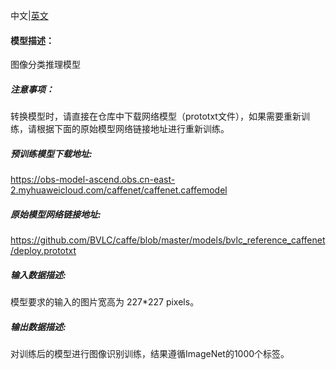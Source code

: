 中文|[英文](Readme.md)
#### 模型描述：

图像分类推理模型

##### 注意事项：
转换模型时，请直接在仓库中下载网络模型（prototxt文件），如果需要重新训练，请根据下面的原始模型网络链接地址进行重新训练。

##### 预训练模型下载地址:
https://obs-model-ascend.obs.cn-east-2.myhuaweicloud.com/caffenet/caffenet.caffemodel

##### 原始模型网络链接地址:
https://github.com/BVLC/caffe/blob/master/models/bvlc_reference_caffenet/deploy.prototxt

##### 输入数据描述:

模型要求的输入的图片宽高为 227\*227 pixels。

##### 输出数据描述:

对训练后的模型进行图像识别训练，结果遵循ImageNet的1000个标签。